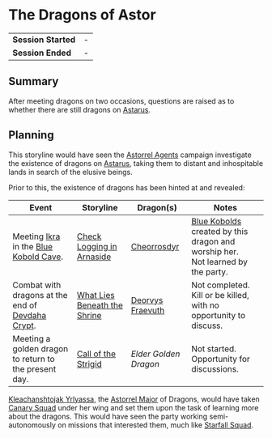 # The Dragons of Astor

|||
| --- | --- |
| **Session Started** | - | storyline.2
| **Session Ended** | - |

## Summary

After meeting dragons on two occasions, questions are raised as to whether there are still dragons on [Astarus](../../celestial-objects/astarus.md).

## Planning

This storyline would have seen the [Astorrel Agents](../../campaigns/C2-astorrel-agents.md) campaign investigate the existence of dragons on [Astarus](../../celestial-objects/astarus.md), taking them to distant and inhospitable lands in search of the elusive beings.

Prior to this, the existence of dragons has been hinted at and revealed:

| Event | Storyline | Dragon(s) | Notes |
| --- | --- | --- | --- |
| Meeting [Ikra](../../characters/ikra.md) in the [Blue Kobold Cave](../../places/caves/blue-kobold-cave.md). | [Check Logging in Arnaside](../ended/check-logging-in-arnaside.md) | [Cheorrosdyr](../../characters/cheorrosdyr.md) | [Blue Kobolds](../../lineages/blue-kobold.md) created by this dragon and worship her.<br>Not learned by the party. |
| Combat with dragons at the end of [Devdaha Crypt](../../places/dungeons/devdaha-crypt.md). | [What Lies Beneath the Shrine](what-lies-beneath-the-shrine.md) | [Deorvys](../../characters/deorvys.md)<br>[Fraevuth](../../characters/fraevuth.md) | Not completed.<br>Kill or be killed, with no opportunity to discuss. |
| Meeting a golden dragon to return to the present day. | [Call of the Strigid](call-of-the-strigid.md) | *Elder Golden Dragon* | Not started.<br>Opportunity for discussions. |

[Kleachanshtojak Yrlyassa](../../characters/kleachanshtojak-yrlyassa.md), the [Astorrel Major](../../organisations/government/astorrel/ranks/astorrel-major.md) of Dragons, would have taken [Canary Squad](../../organisations/government/astorrel/squads/canary-squad.md) under her wing and set them upon the task of learning more about the dragons. This would have seen the party working semi-autonomously on missions that interested them, much like [Starfall Squad](../../organisations/government/astorrel/squads/starfall-squad.md).
